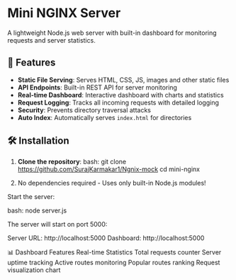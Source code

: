 # Mini NGINX Server

A lightweight Node.js web server with built-in dashboard for monitoring requests and server statistics.

## 🚀 Features

- **Static File Serving**: Serves HTML, CSS, JS, images and other static files
- **API Endpoints**: Built-in REST API for server monitoring
- **Real-time Dashboard**: Interactive dashboard with charts and statistics
- **Request Logging**: Tracks all incoming requests with detailed logging
- **Security**: Prevents directory traversal attacks
- **Auto Index**: Automatically serves `index.html` for directories



## 🛠️ Installation

1. **Clone the repository**:
   bash:
   git clone https://github.com/SurajKarmakar1/Ngnix-mock
   cd mini-nginx

2. No dependencies required - Uses only built-in Node.js modules!

Start the server:

bash:
node server.js


The server will start on port 5000:

Server URL: http://localhost:5000
Dashboard: http://localhost:5000


📊 Dashboard Features
Real-time Statistics
Total requests counter
Server uptime tracking
Active routes monitoring
Popular routes ranking
Request visualization chart
